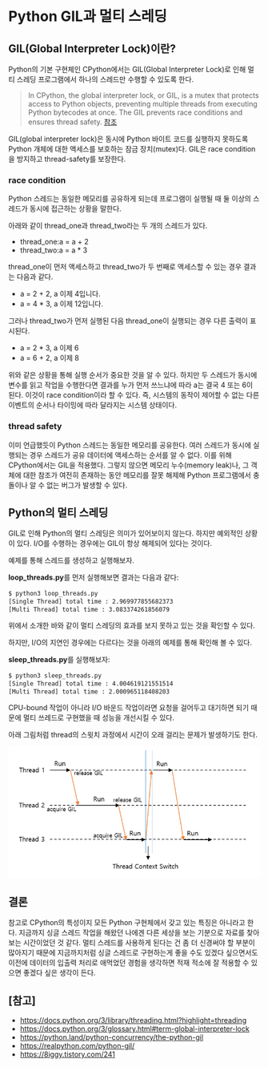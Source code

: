 # Python GIL과 멀티 스레딩

## GIL(Global Interpreter Lock)이란?

Python의 기본 구현체인 CPython에서는 GIL(Global Interpreter Lock)로 인해 멀티 스레딩 프로그램에서 하나의 스레드만 수행할 수 있도록 한다.

> In CPython, the global interpreter lock, or GIL, is a mutex that protects access to Python objects, preventing
> multiple threads from executing Python bytecodes at once. The GIL prevents race conditions and ensures thread safety.
> [참조](https://wiki.python.org/moin/GlobalInterpreterLock)

GIL(global interpreter lock)은 동시에 Python 바이트 코드를 실행하지 못하도록 Python 개체에 대한 액세스를 보호하는 잠금 장치(mutex)다.
GIL은 race condition을 방지하고 thread-safety를 보장한다.

### race condition

Python 스레드는 동일한 메모리를 공유하게 되는데 프로그램이 실행될 때 둘 이상의 스레드가 동시에 접근하는 상황을 말한다.

아래와 같이 thread_one과 thread_two라는 두 개의 스레드가 있다.

- thread_one:a = a + 2
- thread_two:a = a * 3

thread_one이 먼저 액세스하고 thread_two가 두 번째로 액세스할 수 있는 경우 결과는 다음과 같다.

- a = 2 + 2, a 이제 4입니다.
- a = 4 * 3, a 이제 12입니다.

그러나 thread_two가 먼저 실행된 다음 thread_one이 실행되는 경우 다른 출력이 표시된다.

- a = 2 * 3, a 이제 6
- a = 6 + 2, a 이제 8

위와 같은 상황을 통해 실행 순서가 중요한 것을 알 수 있다. 하지만 두 스레드가 동시에 변수를 읽고 작업을 수행한다면 결과를 누가 먼저 쓰느냐에 따라 a는 결국 4 또는 6이 된다.
이것이 race condition이라 할 수 있다. 즉, 시스템의 동작이 제어할 수 없는 다른 이벤트의 순서나 타이밍에 따라 달라지는 시스템 상태이다.

### thread safety

이미 언급했듯이 Python 스레드는 동일한 메모리를 공유한다. 여러 스레드가 동시에 실행되는 경우 스레드가 공유 데이터에 액세스하는 순서를 알 수 없다. 이를 위해 CPython에서는 GIL을 적용했다.
그렇지 않으면 메모리 누수(memory leak)나, 그 객체에 대한 참조가 여전히 존재하는 동안 메모리를 잘못 해제해 Python 프로그램에서 충돌이나 알 수 없는 버그가 발생할 수 있다.

## Python의 멀티 스레딩

GIL로 인해 Python의 멀티 스레딩은 의미가 있어보이지 않는다. 하지만 예외적인 상황이 있다. I/O를 수행하는 경우에는 GIL이 항상 해제되어 있다는 것이다.

예제를 통해 스레드를 생성하고 실행해보자.

**loop_threads.py**를 먼저 실행해보면 결과는 다음과 같다:

```shell
$ python3 loop_threads.py 
[Single Thread] total time : 2.969977855682373
[Multi Thread] total time : 3.083374261856079
```

위에서 소개한 바와 같이 멀티 스레딩의 효과를 보지 못하고 있는 것을 확인할 수 있다.

하지만, I/O의 지연인 경우에는 다르다는 것을 아래의 예제를 통해 확인해 볼 수 있다.

**sleep_threads.py**를 실행해보자:

```shell
$ python3 sleep_threads.py
[Single Thread] total time : 4.004619121551514
[Multi Thread] total time : 2.000965118408203
```

CPU-bound 작업이 아니라 I/O 바운드 작업이라면 요청을 걸어두고 대기하면 되기 때문에 멀티 쓰레드로 구현했을 때 성능을 개선시킬 수 있다.

아래 그림처럼 thread의 스윗치 과정에서 시간이 오래 걸리는 문제가 발생하기도 한다.

![thread-context-switch.png](thread-context-switch.png)

## 결론

참고로 CPython의 특성이지 모든 Python 구현체에서 갖고 있는 특징은 아니라고 한다.
지금까지 싱글 스레드 작업을 해왔던 나에겐 다른 세상을 보는 기분으로 자료를 찾아보는 시간이었던 것 같다.
멀티 스레드를 사용하게 된다는 건 좀 더 신경써야 할 부분이 많아지기 때문에 지금까지처럼 싱글 스레드로 구현하는게 좋을 수도 있겠다 싶으면서도 이전에 데이터의 입출력 처리로 애먹었던 경험을 생각하면 적재 적소에 잘
적용할 수 있으면 좋겠다 싶은 생각이 든다.

## [참고]

- https://docs.python.org/3/library/threading.html?highlight=threading
- https://docs.python.org/3/glossary.html#term-global-interpreter-lock
- https://python.land/python-concurrency/the-python-gil
- https://realpython.com/python-gil/
- https://8iggy.tistory.com/241